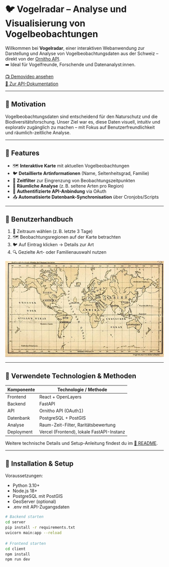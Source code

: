 # 🐦 Vogelradar – Analyse und Visualisierung von Vogelbeobachtungen

Willkommen bei **Vogelradar**, einer interaktiven Webanwendung zur Darstellung und Analyse von Vogelbeobachtungsdaten aus der Schweiz – direkt von der [Ornitho API](https://www.ornitho.ch).  
➡️ Ideal für Vogelfreunde, Forschende und Datenanalyst:innen.

[📺 Demovideo ansehen](https://www.youtube.com/watch?v=dQw4w9WgXcQ)  
[📘 Zur API-Dokumentation ](https://www.ornitho.ch/index.php?m_id=43)

---

## 🎯 Motivation

Vogelbeobachtungsdaten sind entscheidend für den Naturschutz und die Biodiversitätsforschung. Unser Ziel war es, diese Daten visuell, intuitiv und explorativ zugänglich zu machen – mit Fokus auf Benutzerfreundlichkeit und räumlich-zeitliche Analyse.

---

## 🚀 Features

- 🗺️ **Interaktive Karte** mit aktuellen Vogelbeobachtungen
- 🐦 **Detaillierte Artinformationen** (Name, Seltenheitsgrad, Familie)
- 📅 **Zeitfilter** zur Eingrenzung von Beobachtungszeitpunkten
- 🧭 **Räumliche Analyse** (z. B. seltene Arten pro Region)
- 🔐 **Authentifizierte API-Anbindung** via OAuth
- 📤 **Automatisierte Datenbank-Synchronisation** über Cronjobs/Scripts

---

## 📖 Benutzerhandbuch

1. 📅 Zeitraum wählen (z. B. letzte 3 Tage)
2. 🗺️ Beobachtungsregionen auf der Karte betrachten
3. 🐦 Auf Eintrag klicken → Details zur Art
4. 🔍 Gezielte Art- oder Familienauswahl nutzen

![Beispiel Screenshot](assets/screenshot_App.jpg)

---

## 🧪 Verwendete Technologien & Methoden

| Komponente | Technologie / Methode                     |
| ---------- | ----------------------------------------- |
| Frontend   | React + OpenLayers                        |
| Backend    | FastAPI                                   |
| API        | Ornitho API (OAuth1)                      |
| Datenbank  | PostgreSQL + PostGIS                      |
| Analyse    | Raum-Zeit-Filter, Raritätsbewertung       |
| Deployment | Vercel (Frontend), lokale FastAPI-Instanz |

Weitere technische Details und Setup-Anleitung findest du im [📘 README](https://github.com/jonasheinz/BirdApp/blob/main/README.md).

---

## 🔧 Installation & Setup

Voraussetzungen:

- Python 3.10+
- Node.js 18+
- PostgreSQL mit PostGIS
- GeoServer (optional)
- .env mit API-Zugangsdaten

```bash
# Backend starten
cd server
pip install -r requirements.txt
uvicorn main:app --reload

# Frontend starten
cd client
npm install
npm run dev
```
